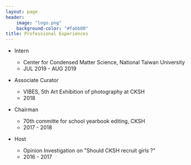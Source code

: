 ```yaml
---
layout: page
header:
    image: "logo.png"
    background-color: "#fabb00"
title: Professional Experiences
---
```


- Intern
    - Center for Condensed Matter Science, National Taiwan University
    - JUL 2019 - AUG 2019

- Associate Curator
    - VIBES, 5th Art Exhibition of photography at CKSH
    - 2018

- Chairman
    - 70th committe for school yearbook editing, CKSH
    - 2017 - 2018

- Host
    - Opinion Investigation on "Should CKSH recruit girls ?"
    - 2016 - 2017